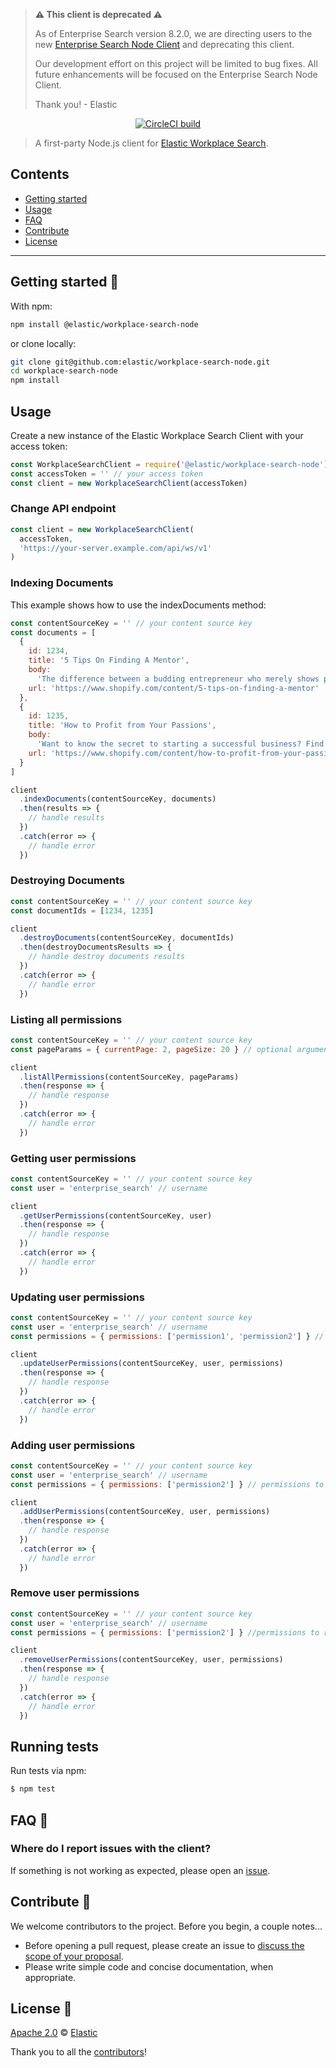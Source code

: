 > **⚠️ This client is deprecated ⚠️**
>
> As of Enterprise Search version 8.2.0, we are directing users to the new [Enterprise Search Node Client](https://github.com/elastic/enterprise-search-js) and
> deprecating this client.
>
> Our development effort on this project will be limited to bug fixes.
> All future enhancements will be focused on the Enterprise Search Node Client.
>
> Thank you! - Elastic

<p align="center"><a href="https://circleci.com/gh/elastic/workplace-search-node"><img src="https://circleci.com/gh/elastic/workplace-search-node.svg?style=svg" alt="CircleCI build"></a></p>

> A first-party Node.js client for [Elastic Workplace Search](https://www.elastic.co/workplace-search).

## Contents

- [Getting started](#getting-started-)
- [Usage](#usage)
- [FAQ](#faq-)
- [Contribute](#contribute-)
- [License](#license-)

---

## Getting started 🐣

With npm:

```bash
npm install @elastic/workplace-search-node
```

or clone locally:

```bash
git clone git@github.com:elastic/workplace-search-node.git
cd workplace-search-node
npm install
```

## Usage

Create a new instance of the Elastic Workplace Search Client with your access token:

```javascript
const WorkplaceSearchClient = require('@elastic/workplace-search-node')
const accessToken = '' // your access token
const client = new WorkplaceSearchClient(accessToken)
```

### Change API endpoint

```javascript
const client = new WorkplaceSearchClient(
  accessToken,
  'https://your-server.example.com/api/ws/v1'
)
```

### Indexing Documents

This example shows how to use the indexDocuments method:

```javascript
const contentSourceKey = '' // your content source key
const documents = [
  {
    id: 1234,
    title: '5 Tips On Finding A Mentor',
    body:
      'The difference between a budding entrepreneur who merely shows promise and one who is already enjoying some success often comes down to mentoring.',
    url: 'https://www.shopify.com/content/5-tips-on-finding-a-mentor'
  },
  {
    id: 1235,
    title: 'How to Profit from Your Passions',
    body:
      'Want to know the secret to starting a successful business? Find a void and fill it.',
    url: 'https://www.shopify.com/content/how-to-profit-from-your-passions'
  }
]

client
  .indexDocuments(contentSourceKey, documents)
  .then(results => {
    // handle results
  })
  .catch(error => {
    // handle error
  })
```

### Destroying Documents

```javascript
const contentSourceKey = '' // your content source key
const documentIds = [1234, 1235]

client
  .destroyDocuments(contentSourceKey, documentIds)
  .then(destroyDocumentsResults => {
    // handle destroy documents results
  })
  .catch(error => {
    // handle error
  })
```

### Listing all permissions

```javascript
const contentSourceKey = '' // your content source key
const pageParams = { currentPage: 2, pageSize: 20 } // optional argument

client
  .listAllPermissions(contentSourceKey, pageParams)
  .then(response => {
    // handle response
  })
  .catch(error => {
    // handle error
  })
```

### Getting user permissions

```javascript
const contentSourceKey = '' // your content source key
const user = 'enterprise_search' // username

client
  .getUserPermissions(contentSourceKey, user)
  .then(response => {
    // handle response
  })
  .catch(error => {
    // handle error
  })
```

### Updating user permissions

```javascript
const contentSourceKey = '' // your content source key
const user = 'enterprise_search' // username
const permissions = { permissions: ['permission1', 'permission2'] } // permissions to assign to the user

client
  .updateUserPermissions(contentSourceKey, user, permissions)
  .then(response => {
    // handle response
  })
  .catch(error => {
    // handle error
  })
```

### Adding user permissions

```javascript
const contentSourceKey = '' // your content source key
const user = 'enterprise_search' // username
const permissions = { permissions: ['permission2'] } // permissions to add to the user

client
  .addUserPermissions(contentSourceKey, user, permissions)
  .then(response => {
    // handle response
  })
  .catch(error => {
    // handle error
  })
```

### Remove user permissions

```javascript
const contentSourceKey = '' // your content source key
const user = 'enterprise_search' // username
const permissions = { permissions: ['permission2'] } //permissions to remove from the user

client
  .removeUserPermissions(contentSourceKey, user, permissions)
  .then(response => {
    // handle response
  })
  .catch(error => {
    // handle error
  })
```

## Running tests

Run tests via npm:

```bash
$ npm test
```

## FAQ 🔮

### Where do I report issues with the client?

If something is not working as expected, please open an [issue](https://github.com/elastic/workplace-search-node/issues/new).

## Contribute 🚀

We welcome contributors to the project. Before you begin, a couple notes...

- Before opening a pull request, please create an issue to [discuss the scope of your proposal](https://github.com/elastic/workplace-search-node/issues).
- Please write simple code and concise documentation, when appropriate.

## License 📗

[Apache 2.0](https://github.com/elastic/workplace-search-node/blob/master/LICENSE.txt) © [Elastic](https://github.com/elastic)

Thank you to all the [contributors](https://github.com/elastic/workplace-search-node/graphs/contributors)!
